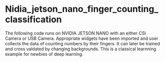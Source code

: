 # Nidia_jetson_nano_finger_counting_classification
The following code runs on NVIDIA JETSON NANO with an either CSI Camera or USB Camera. Appropriate widgets have been imported and user collects the data of counting numbers by their fingers. It can later be trained and cross valdated by changing backgrounds. 
This is a classical learnning example for newbies of deep learning.
